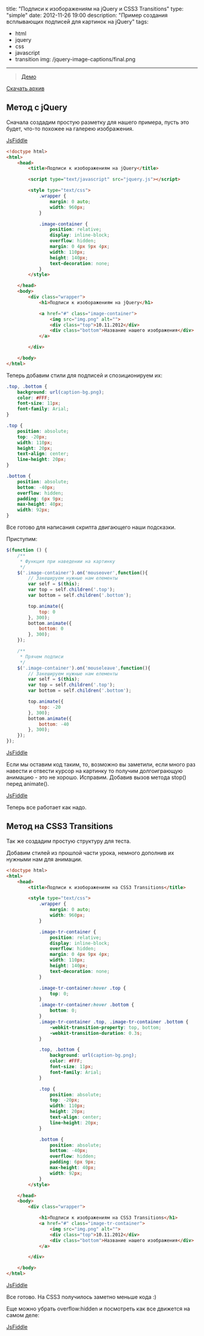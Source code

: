 title: "Подписи к изоборажениям на jQuery и CSS3 Transitions"
type: "simple"
date: 2012-11-26 19:00
description: "Пример создания всплывающих подписей для картинок на jQuery"
tags:
- html
- jquery
- css
- javascript
- transition
img: /jquery-image-captions/final.png
---

> [Демо](http://jsfiddle.net/hPs6F/)

[Скачать архив](http://s7at1c.ru/img/blog/2012-11-26_jquery-image-captions/image-captions.zip)

## Метод с jQuery

Сначала создадим простую разметку для нашего примера, пусть это будет, что-то похожее на галерею изображения.

[JsFiddle](http://jsfiddle.net/UCHpd/)

```html
<!doctype html>
<html>
    <head>
        <title>Подписи к изоборажениям на jQuery</title>

        <script type="text/javascript" src="jquery.js"></script>

        <style type="text/css">
            .wrapper {
                margin: 0 auto;
                width: 960px;
            }

            .image-container {
                position: relative;
                display: inline-block;
                overflow: hidden;
                margin: 0 4px 9px 4px;
                width: 110px;
                height: 140px;
                text-decoration: none;
            }
        </style>

    </head>
    <body>
        <div class="wrapper">
            <h1>Подписи к изоборажениям на jQuery</h1>

            <a href="#" class="image-container">
                <img src="img.png" alt="">
                <div class="top">10.11.2012</div>
                <div class="bottom">Название нашего изображения</div>
            </a>

        </div>

    </body>
</html>
```

Теперь добавим стили для подписей и спозиционируем их:

```css
.top, .bottom {
    background: url(caption-bg.png);
    color: #FFF;
    font-size: 11px;
    font-family: Arial;
}

.top {
    position: absolute;
    top: -20px;
    width: 110px;
    height: 20px;
    text-align: center;
    line-height: 20px;
}

.bottom {
    position: absolute;
    bottom: -40px;
    overflow: hidden;
    padding: 6px 9px;
    max-height: 40px;
    width: 92px;
}
```

Все готово для написания скрипта двигающего наши подсказки.

Приступим:

```js
$(function () {
    /**
     * Функция при наведении на картинку
     */
    $('.image-container').on('mouseover',function(){
        // Закешируем нужные нам елементы
        var self = $(this);
        var top = self.children('.top');
        var bottom = self.children('.bottom');

        top.animate({
            top: 0
        }, 300);
        bottom.animate({
            bottom: 0
        }, 300);
    });

    /**
     * Прячем подписи
     */
    $('.image-container').on('mouseleave',function(){
        // Закешируем нужные нам елементы
        var self = $(this);
        var top = self.children('.top');
        var bottom = self.children('.bottom');

        top.animate({
            top: -20
        }, 300);
        bottom.animate({
            bottom: -40
        }, 300);
    });
});
```

[JsFiddle](http://jsfiddle.net/FTZUb/)

Если мы оставим код таким, то, возможно вы заметили, если много раз навести и отвести курсор на картинку то получим долгоиграющую анимацию - это не хорошо. Исправим. Добавив вызов метода stop() перед animate().

[JsFiddle](http://jsfiddle.net/W96SM/)

Теперь все работает как надо.

## Метод на CSS3 Transitions

Так же создадим простую структуру для теста.

Добавим стилей из прошлой части урока, немного дополнив их нужными нам для анимации.

```html
<!doctype html>
<html>
    <head>
        <title>Подписи к изоборажениям на CSS3 Transitions</title>

        <style type="text/css">
            .wrapper {
                margin: 0 auto;
                width: 960px;
            }

            .image-tr-container {
                position: relative;
                display: inline-block;
                overflow: hidden;
                margin: 0 4px 9px 4px;
                width: 110px;
                height: 140px;
                text-decoration: none;
            }

            .image-tr-container:hover .top {
                top: 0;
            }
            .image-tr-container:hover .bottom {
                bottom: 0;
            }
            .image-tr-container .top, .image-tr-container .bottom {
                -webkit-transition-property: top, bottom;
                -webkit-transition-duration: 0.3s;
            }

            .top, .bottom {
                background: url(caption-bg.png);
                color: #FFF;
                font-size: 11px;
                font-family: Arial;
            }

            .top {
                position: absolute;
                top: -20px;
                width: 110px;
                height: 20px;
                text-align: center;
                line-height: 20px;
            }

            .bottom {
                position: absolute;
                bottom: -40px;
                overflow: hidden;
                padding: 6px 9px;
                max-height: 40px;
                width: 92px;
            }
        </style>

    </head>
    <body>
        <div class="wrapper">

            <h1>Подписи к изображениям на CSS3 Transitions</h1>
            <a href="#" class="image-tr-container">
                <img src="img.png" alt="">
                <div class="top">10.11.2012</div>
                <div class="bottom">Название нашего изображения</div>
            </a>

        </div>

    </body>
</html>
```

[JsFiddle](http://jsfiddle.net/sX4X9/)

Все готово. На CSS3 получилось заметно меньше кода :)

Еще можно убрать overflow:hidden и посмотреть как все движется на самом деле:

[JsFiddle](http://jsfiddle.net/SzcYt/)
